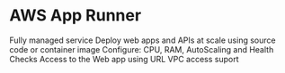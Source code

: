 
# AWS App Runner

Fully managed service
Deploy web apps and APIs at scale using source code or container image
Configure: CPU, RAM, AutoScaling and Health Checks
Access to the Web app using URL
VPC access suport
